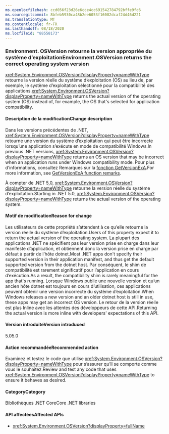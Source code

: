 ```yaml
---
ms.openlocfilehash: ccd056f23d26e6cce4cc691542784792bffe9fc6
ms.sourcegitcommit: 8bfeb5930ca48b2ee6053f16082dcaf24d46d221
ms.translationtype: MT
ms.contentlocale: fr-FR
ms.lasthandoff: 08/18/2020
ms.locfileid: "88558173"
---
```

### <a name="environmentosversion-returns-the-correct-operating-system-version"></a><span data-ttu-id="81d64-101">Environment. OSVersion retourne la version appropriée du système d’exploitation</span><span class="sxs-lookup"><span data-stu-id="81d64-101">Environment.OSVersion returns the correct operating system version</span></span>

<span data-ttu-id="81d64-102"><xref:System.Environment.OSVersion?displayProperty=nameWithType> retourne la version réelle du système d’exploitation (OS) au lieu de, par exemple, le système d’exploitation sélectionné pour la compatibilité des applications.</span><span class="sxs-lookup"><span data-stu-id="81d64-102"><xref:System.Environment.OSVersion?displayProperty=nameWithType> returns the actual version of the operating system (OS) instead of, for example, the OS that's selected for application compatibility.</span></span>

#### <a name="change-description"></a><span data-ttu-id="81d64-103">Description de la modification</span><span class="sxs-lookup"><span data-stu-id="81d64-103">Change description</span></span>

<span data-ttu-id="81d64-104">Dans les versions précédentes de .NET, <xref:System.Environment.OSVersion?displayProperty=nameWithType> retourne une version du système d’exploitation qui peut être incorrecte lorsqu’une application s’exécute en mode de compatibilité Windows.</span><span class="sxs-lookup"><span data-stu-id="81d64-104">In previous .NET versions, <xref:System.Environment.OSVersion?displayProperty=nameWithType> returns an OS version that may be incorrect when an application runs under Windows compatibility mode.</span></span> <span data-ttu-id="81d64-105">Pour plus d’informations, consultez Remarques sur la [fonction GetVersionExA](/windows/win32/api/sysinfoapi/nf-sysinfoapi-getversionexa#remarks).</span><span class="sxs-lookup"><span data-stu-id="81d64-105">For more information, see [GetVersionExA function remarks](/windows/win32/api/sysinfoapi/nf-sysinfoapi-getversionexa#remarks).</span></span>

<span data-ttu-id="81d64-106">À compter de .NET 5,0, <xref:System.Environment.OSVersion?displayProperty=nameWithType> retourne la version réelle du système d’exploitation.</span><span class="sxs-lookup"><span data-stu-id="81d64-106">Starting in .NET 5.0, <xref:System.Environment.OSVersion?displayProperty=nameWithType> returns the actual version of the operating system.</span></span>

#### <a name="reason-for-change"></a><span data-ttu-id="81d64-107">Motif de modification</span><span class="sxs-lookup"><span data-stu-id="81d64-107">Reason for change</span></span>

<span data-ttu-id="81d64-108">Les utilisateurs de cette propriété s’attendent à ce qu’elle retourne la version réelle du système d’exploitation.</span><span class="sxs-lookup"><span data-stu-id="81d64-108">Users of this property expect it to return the actual version of the operating system.</span></span> <span data-ttu-id="81d64-109">La plupart des applications .NET ne spécifient pas leur version prise en charge dans leur manifeste d’application, et obtiennent donc la version prise en charge par défaut à partir de l’hôte dotnet.</span><span class="sxs-lookup"><span data-stu-id="81d64-109">Most .NET apps don't specify their supported version in their application manifest, and thus get the default supported version from the dotnet host.</span></span> <span data-ttu-id="81d64-110">Par conséquent, le shim de compatibilité est rarement significatif pour l’application en cours d’exécution.</span><span class="sxs-lookup"><span data-stu-id="81d64-110">As a result, the compatibility shim is rarely meaningful for the app that's running.</span></span> <span data-ttu-id="81d64-111">Lorsque Windows publie une nouvelle version et qu’un ancien hôte dotnet est toujours en cours d’utilisation, ces applications peuvent obtenir une version incorrecte du système d’exploitation.</span><span class="sxs-lookup"><span data-stu-id="81d64-111">When Windows releases a new version and an older dotnet host is still in use, these apps may get an incorrect OS version.</span></span> <span data-ttu-id="81d64-112">Le retour de la version réelle est plus Inline avec les attentes des développeurs de cette API.</span><span class="sxs-lookup"><span data-stu-id="81d64-112">Returning the actual version is more inline with developers' expectations of this API.</span></span>

#### <a name="version-introduced"></a><span data-ttu-id="81d64-113">Version introduite</span><span class="sxs-lookup"><span data-stu-id="81d64-113">Version introduced</span></span>

<span data-ttu-id="81d64-114">5.0</span><span class="sxs-lookup"><span data-stu-id="81d64-114">5.0</span></span>

#### <a name="recommended-action"></a><span data-ttu-id="81d64-115">Action recommandée</span><span class="sxs-lookup"><span data-stu-id="81d64-115">Recommended action</span></span>

<span data-ttu-id="81d64-116">Examinez et testez le code que utilise <xref:System.Environment.OSVersion?displayProperty=nameWithType> pour s’assurer qu’il se comporte comme vous le souhaitez.</span><span class="sxs-lookup"><span data-stu-id="81d64-116">Review and test any code that uses <xref:System.Environment.OSVersion?displayProperty=nameWithType> to ensure it behaves as desired.</span></span>

#### <a name="category"></a><span data-ttu-id="81d64-117">Category</span><span class="sxs-lookup"><span data-stu-id="81d64-117">Category</span></span>

<span data-ttu-id="81d64-118">Bibliothèques .NET Core</span><span class="sxs-lookup"><span data-stu-id="81d64-118">Core .NET libraries</span></span>

#### <a name="affected-apis"></a><span data-ttu-id="81d64-119">API affectées</span><span class="sxs-lookup"><span data-stu-id="81d64-119">Affected APIs</span></span>

- <xref:System.Environment.OSVersion?displayProperty=fullName>

<!--

#### Affected APIs

- `P:System.Environment.OSVersion`

-->

